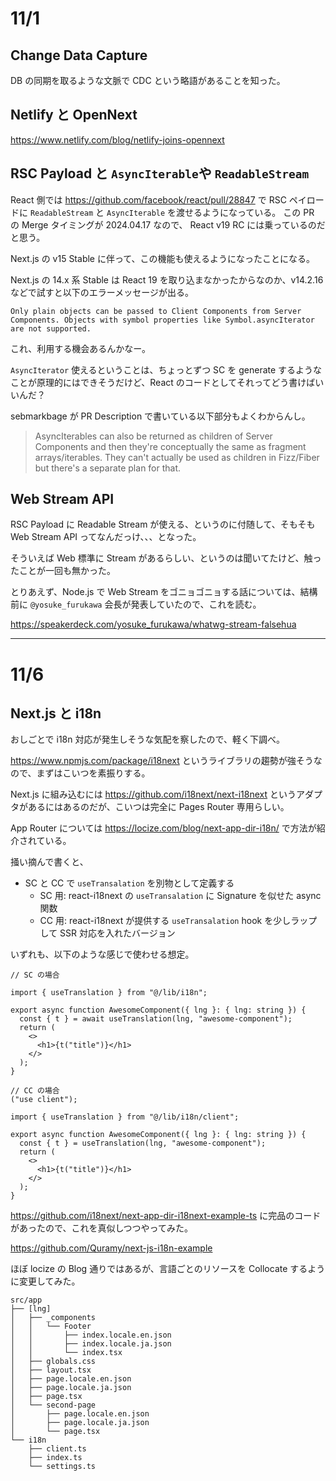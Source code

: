# 11/1

## Change Data Capture

DB の同期を取るような文脈で CDC という略語があることを知った。

## Netlify と OpenNext

https://www.netlify.com/blog/netlify-joins-opennext

## RSC Payload と `AsyncIterable`や `ReadableStream`

React 側では https://github.com/facebook/react/pull/28847 で RSC ペイロードに `ReadableStream` と `AsyncIterable` を渡せるようになっている。
この PR の Merge タイミングが 2024.04.17 なので、 React v19 RC には乗っているのだと思う。

Next.js の v15 Stable に伴って、この機能も使えるようになったことになる。

Next.js の 14.x 系 Stable は React 19 を取り込まなかったからなのか、v14.2.16 などで試すと以下のエラーメッセージが出る。

```
Only plain objects can be passed to Client Components from Server Components. Objects with symbol properties like Symbol.asyncIterator are not supported.
```

これ、利用する機会あるんかなー。

`AsyncIterator` 使えるということは、ちょっとずつ SC を generate するようなことが原理的にはできそうだけど、React のコードとしてそれってどう書けばいいんだ？

sebmarkbage が PR Description で書いている以下部分もよくわからんし。

> AsyncIterables can also be returned as children of Server Components and then they're conceptually the same as fragment arrays/iterables. They can't actually be used as children in Fizz/Fiber but there's a separate plan for that.

## Web Stream API

RSC Payload に Readable Stream が使える、というのに付随して、そもそも Web Stream API ってなんだっけ、、、となった。

そういえば Web 標準に Stream があるらしい、というのは聞いてたけど、触ったことが一回も無かった。

とりあえず、Node.js で Web Stream をゴニョゴニョする話については、結構前に `@yosuke_furukawa` 会長が発表していたので、これを読む。

https://speakerdeck.com/yosuke_furukawa/whatwg-stream-falsehua

---

# 11/6

## Next.js と i18n

おしごとで i18n 対応が発生しそうな気配を察したので、軽く下調べ。

https://www.npmjs.com/package/i18next というライブラリの趨勢が強そうなので、まずはこいつを素振りする。

Next.js に組み込むには https://github.com/i18next/next-i18next というアダプタがあるにはあるのだが、こいつは完全に Pages Router 専用らしい。

App Router については https://locize.com/blog/next-app-dir-i18n/ で方法が紹介されている。

掻い摘んで書くと、

- SC と CC で `useTransalation` を別物として定義する
  - SC 用: react-i18next の `useTransalation` に Signature を似せた async 関数
  - CC 用: react-i18next が提供する `useTransalation` hook を少しラップして SSR 対応を入れたバージョン

いずれも、以下のような感じで使わせる想定。

```tsx
// SC の場合

import { useTranslation } from "@/lib/i18n";

export async function AwesomeComponent({ lng }: { lng: string }) {
  const { t } = await useTranslation(lng, "awesome-component");
  return (
    <>
      <h1>{t("title")}</h1>
    </>
  );
}

// CC の場合
("use client");

import { useTranslation } from "@/lib/i18n/client";

export async function AwesomeComponent({ lng }: { lng: string }) {
  const { t } = useTranslation(lng, "awesome-component");
  return (
    <>
      <h1>{t("title")}</h1>
    </>
  );
}
```

https://github.com/i18next/next-app-dir-i18next-example-ts に完品のコードがあったので、これを真似しつつやってみた。

https://github.com/Quramy/next-js-i18n-example

ほぼ locize の Blog 通りではあるが、言語ごとのリソースを Collocate するように変更してみた。

```
src/app
├── [lng]
│   ├── _components
│   │   └── Footer
│   │       ├── index.locale.en.json
│   │       ├── index.locale.ja.json
│   │       └── index.tsx
│   ├── globals.css
│   ├── layout.tsx
│   ├── page.locale.en.json
│   ├── page.locale.ja.json
│   ├── page.tsx
│   └── second-page
│       ├── page.locale.en.json
│       ├── page.locale.ja.json
│       └── page.tsx
└── i18n
    ├── client.ts
    ├── index.ts
    └── settings.ts
```

